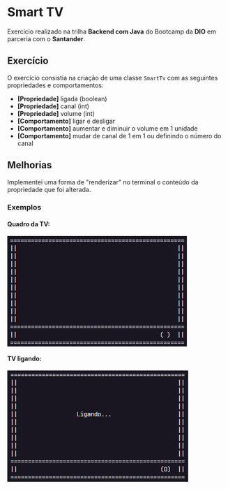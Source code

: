 # Smart TV

Exercício realizado na trilha **Backend com Java** do Bootcamp da **DIO** em parceria com o **Santander**.

## Exercício

O exercício consistia na criação de uma classe `SmartTv` com as seguintes propriedades e comportamentos:

- **[Propriedade]** ligada (boolean)
- **[Propriedade]** canal (int)
- **[Propriedade]** volume (int)
- **[Comportamento]** ligar e desligar
- **[Comportamento]** aumentar e diminuir o volume em 1 unidade
- **[Comportamento]** mudar de canal de 1 em 1 ou definindo o número do canal

## Melhorias

Implementei uma forma de "renderizar" no terminal o conteúdo da propriedade que foi alterada.

### Exemplos

#### Quadro da TV:

  <img src="./assets/repo/tv-frame.png" style="display:block;" />

#### TV ligando:

  <img src="./assets/repo/booting.png" style="display:block;" />
